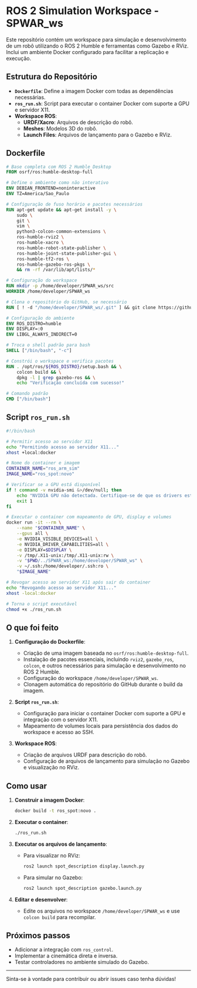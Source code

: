 # ROS 2 Simulation Workspace - SPWAR_ws

Este repositório contém um workspace para simulação e desenvolvimento de um robô utilizando o ROS 2 Humble e ferramentas como Gazebo e RViz. Inclui um ambiente Docker configurado para facilitar a replicação e execução.

## Estrutura do Repositório

- **`Dockerfile`**: Define a imagem Docker com todas as dependências necessárias.
- **`ros_run.sh`**: Script para executar o container Docker com suporte a GPU e servidor X11.
- **Workspace ROS**:
  - **URDF/Xacro**: Arquivos de descrição do robô.
  - **Meshes**: Modelos 3D do robô.
  - **Launch Files**: Arquivos de lançamento para o Gazebo e RViz.

## Dockerfile

```dockerfile
# Base completa com ROS 2 Humble Desktop
FROM osrf/ros:humble-desktop-full

# Define o ambiente como não interativo
ENV DEBIAN_FRONTEND=noninteractive
ENV TZ=America/Sao_Paulo

# Configuração de fuso horário e pacotes necessários
RUN apt-get update && apt-get install -y \
    sudo \
    git \
    vim \
    python3-colcon-common-extensions \
    ros-humble-rviz2 \
    ros-humble-xacro \
    ros-humble-robot-state-publisher \
    ros-humble-joint-state-publisher-gui \
    ros-humble-tf2-ros \
    ros-humble-gazebo-ros-pkgs \
    && rm -rf /var/lib/apt/lists/*

# Configuração do workspace
RUN mkdir -p /home/developer/SPWAR_ws/src
WORKDIR /home/developer/SPWAR_ws

# Clona o repositório do GitHub, se necessário
RUN [ ! -d "/home/developer/SPWAR_ws/.git" ] && git clone https://github.com/MHC-CodeSmith/SPWAR_ws.git /home/developer/SPWAR_ws || echo "Repositório já clonado."

# Configuração do ambiente
ENV ROS_DISTRO=humble
ENV DISPLAY=:0
ENV LIBGL_ALWAYS_INDIRECT=0

# Troca o shell padrão para bash
SHELL ["/bin/bash", "-c"]

# Constrói o workspace e verifica pacotes
RUN . /opt/ros/${ROS_DISTRO}/setup.bash && \
    colcon build && \
    dpkg -l | grep gazebo-ros && \
    echo "Verificação concluída com sucesso!"

# Comando padrão
CMD ["/bin/bash"]
```

## Script `ros_run.sh`

```bash
#!/bin/bash

# Permitir acesso ao servidor X11
echo "Permitindo acesso ao servidor X11..."
xhost +local:docker

# Nome do container e imagem
CONTAINER_NAME="ros_arm_sim"
IMAGE_NAME="ros_spot:novo"

# Verificar se a GPU está disponível
if ! command -v nvidia-smi &>/dev/null; then
    echo "NVIDIA GPU não detectada. Certifique-se de que os drivers estão instalados."
    exit 1
fi

# Executar o container com mapeamento de GPU, display e volumes
docker run -it --rm \
    --name "$CONTAINER_NAME" \
    --gpus all \
    -e NVIDIA_VISIBLE_DEVICES=all \
    -e NVIDIA_DRIVER_CAPABILITIES=all \
    -e DISPLAY=$DISPLAY \
    -v /tmp/.X11-unix:/tmp/.X11-unix:rw \
    -v "$PWD/../SPWAR_ws:/home/developer/SPWAR_ws" \
    -v ~/.ssh:/home/developer/.ssh:ro \
    "$IMAGE_NAME"

# Revogar acesso ao servidor X11 após sair do container
echo "Revogando acesso ao servidor X11..."
xhost -local:docker

# Torna o script executável
chmod +x ./ros_run.sh
```

## O que foi feito

1. **Configuração do Dockerfile**:
   - Criação de uma imagem baseada no `osrf/ros:humble-desktop-full`.
   - Instalação de pacotes essenciais, incluindo `rviz2`, `gazebo_ros`, `colcon`, e outros necessários para simulação e desenvolvimento no ROS 2 Humble.
   - Configuração do workspace `/home/developer/SPWAR_ws`.
   - Clonagem automática do repositório do GitHub durante o build da imagem.

2. **Script `ros_run.sh`**:
   - Configuração para iniciar o container Docker com suporte a GPU e integração com o servidor X11.
   - Mapeamento de volumes locais para persistência dos dados do workspace e acesso ao SSH.

3. **Workspace ROS**:
   - Criação de arquivos URDF para descrição do robô.
   - Configuração de arquivos de lançamento para simulação no Gazebo e visualização no RViz.

## Como usar

1. **Construir a imagem Docker**:
   ```bash
   docker build -t ros_spot:novo .
   ```

2. **Executar o container**:
   ```bash
   ./ros_run.sh
   ```

3. **Executar os arquivos de lançamento**:
   - Para visualizar no RViz:
     ```bash
     ros2 launch spot_description display.launch.py
     ```
   - Para simular no Gazebo:
     ```bash
     ros2 launch spot_description gazebo.launch.py
     ```

4. **Editar e desenvolver**:
   - Edite os arquivos no workspace `/home/developer/SPWAR_ws` e use `colcon build` para recompilar.

## Próximos passos

- Adicionar a integração com `ros_control`.
- Implementar a cinemática direta e inversa.
- Testar controladores no ambiente simulado do Gazebo.

---

Sinta-se à vontade para contribuir ou abrir issues caso tenha dúvidas!
